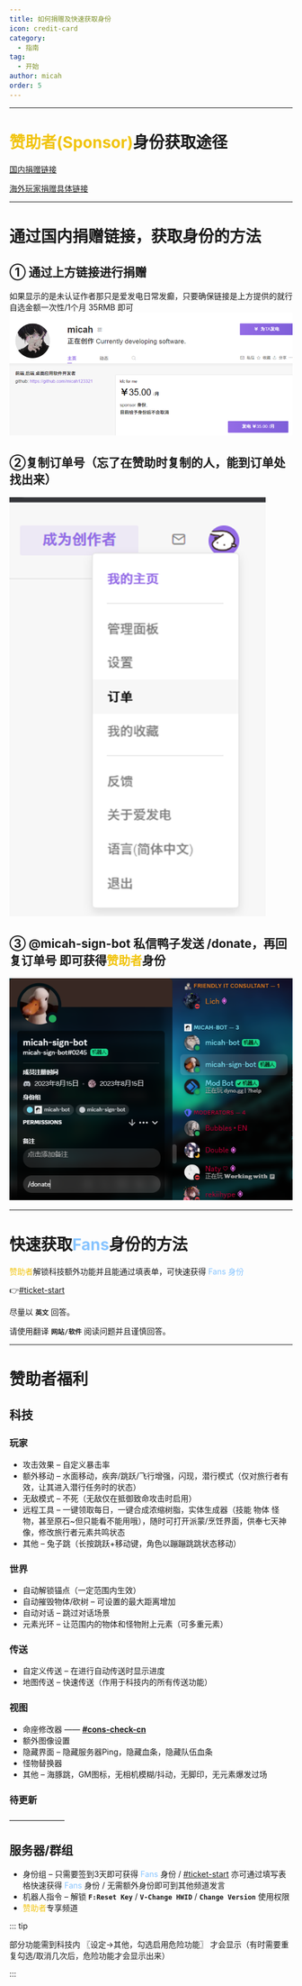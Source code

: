 ```yaml
---
title: 如何捐赠及快速获取身份
icon: credit-card
category:
  - 指南
tag:
  - 开始
author: micah
order: 5
---
```

---

# <span style="color:#f1c40f;">赞助者(Sponsor)</span>身份获取途径


 [国内捐赠链接](https://afdian.net/a/micah) 

 [海外玩家捐赠具体链接](https://discord.com/channels/1069057220802781265/1097565269985071205)

---
# 通过国内捐赠链接，获取身份的方法
## ① 通过上方链接进行捐赠

 如果显示的是未认证作者那只是爱发电日常发癫，只要确保链接是上方提供的就行自选金额一次性/1个月 35RMB 即可
 ![](images/image.png)

## ②复制订单号（忘了在赞助时复制的人，能到订单处找出来）

 ![](images/image-1.png)

## ③ @micah-sign-bot 私信鸭子发送 /donate，再回复订单号 即可获得<span style="color:#f1c40f;">赞助者</span>身份

 ![](images/image-2.png)

---

# 快速获取<span style="color:#87c4ff;">Fans</span>身份的方法

<span style="color:#f1c40f;">赞助者</span>解锁科技额外功能并且能通过填表单，可快速获得 <span style="color:#87c4ff;">Fans 身份</span>

👉[#ticket-start](https://discord.com/channels/1069057220802781265/1152887509517344870)

尽量以 **`英文`** 回答。

请使用翻译 **`网站/软件`** 阅读问题并且谨慎回答。

---
# 赞助者福利
## 科技
### 玩家
- 攻击效果 – 自定义暴击率
- 额外移动 – 水面移动，疾奔/跳跃/飞行增强，闪现，潜行模式（仅对旅行者有效，让其进入潜行任务时的状态）
- 无敌模式 – 不死（无敌仅在抵御致命攻击时启用） 
- 远程工具 – 一键领取每日，一键合成浓缩树脂，实体生成器（技能 物体 怪物，甚至原石~但只能看不能用哦），随时可打开派蒙/烹饪界面，供奉七天神像，修改旅行者元素共鸣状态
- 其他 – 兔子跳（长按跳跃+移动键，角色以蹦蹦跳跳状态移动）
### 世界
- 自动解锁锚点（一定范围内生效）
- 自动摧毁物体/砍树 – 可设置的最大距离增加
- 自动对话 – 跳过对话场景
- 元素光环 – 让范围内的物体和怪物附上元素（可多重元素）
### 传送
- 自定义传送 – 在进行自动传送时显示进度
- 地图传送 – 快速传送（作用于科技内的所有传送功能）
### 视图
- 命座修改器 —— **[#cons-check-cn](https://canary.discord.com/channels/1069057220802781265/1166323490501173309/1166325261915148348)**
- 额外图像设置
- 隐藏界面 – 隐藏服务器Ping，隐藏血条，隐藏队伍血条
- 怪物替换器
- 其他 – 海豚跳，GM图标，无相机模糊/抖动，无脚印，无元素爆发过场
### 待更新
———————

## 服务器/群组
- 身份组 – 只需要签到3天即可获得 <span style="color:#87c4ff;">Fans</span> 身份 / [#ticket-start](https://canary.discord.com/channels/1069057220802781265/1152887509517344870/1177896659225677855) 亦可通过填写表格快速获得 <span style="color:#87c4ff;">Fans</span> 身份 / 无需额外身份即可到其他频道发言
- 机器人指令 – 解锁 **`F:Reset Key`** / **`V-Change HWID`** / **`Change Version`** 使用权限
- <span style="color:#f1c40f;">赞助者</span>专享频道

::: tip 

部分功能需到科技内
〖设定→其他，勾选启用危险功能〗
才会显示（有时需要重复勾选/取消几次后，危险功能才会显示出来）

:::
